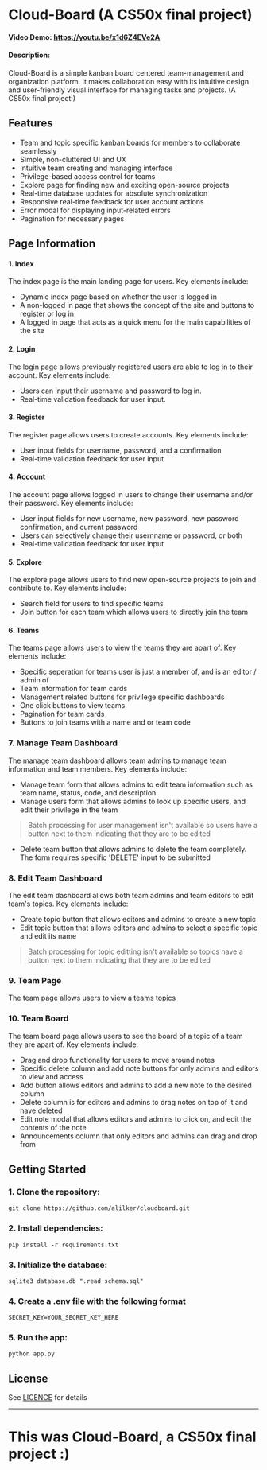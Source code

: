 # Cloud-Board (A CS50x final project)

#### Video Demo: https://youtu.be/x1d6Z4EVe2A
#### Description:
Cloud-Board is a simple kanban board centered team-management and organization platform. It makes collaboration easy with its intuitive design and user-friendly visual interface for managing tasks and projects. (A CS50x final project!)


## Features
- Team and topic specific kanban boards for members to collaborate seamlessly
- Simple, non-cluttered UI and UX
- Intuitive team creating and managing interface
- Privilege-based access control for teams
- Explore page for finding new and exciting open-source projects
- Real-time database updates for absolute synchronization
- Responsive real-time feedback for user account actions
- Error modal for displaying input-related errors
- Pagination for necessary pages


## Page Information

#### 1. Index

The index page is the main landing page for users. Key elements include:

* Dynamic index page based on whether the user is logged in
* A non-logged in page that shows the concept of the site and buttons to register or log in
* A logged in page that acts as a quick menu for the main capabilities of the site

#### 2. Login 

The login page allows previously registered users are able to log in to their account. Key elements include:

* Users can input their username and password to log in.
* Real-time validation feedback for user input.

#### 3. Register

The register page allows users to create accounts. Key elements include:

* User input fields for username, password, and a confirmation
* Real-time validation feedback for user input

#### 4. Account

The account page allows logged in users to change their username and/or their password. Key elements include:

* User input fields for new username, new password, new password confirmation, and current password
* Users can selectively change their usernname or password, or both
* Real-time validation feedback for user input

#### 5. Explore

The explore page allows users to find new open-source projects to join and contribute to. Key elements include:

* Search field for users to find specific teams
* Join button for each team which allows users to directly join the team

#### 6. Teams

The teams page allows users to view the teams they are apart of. Key elements include:

* Specific seperation for teams user is just a member of, and is an editor / admin of
* Team information for team cards
* Management related buttons for privilege specific dashboards
* One click buttons to view teams
* Pagination for team cards
* Buttons to join teams with a name and or team code

### 7. Manage Team Dashboard

The manage team dashboard allows team admins to manage team information and team members. Key elements include:

* Manage team form that allows admins to edit team information such as team name, status, code, and description
* Manage users form that allows admins to look up specific users, and edit their privilege in the team
> Batch processing for user management isn't available so users have a button next to them indicating that they are to be edited
* Delete team button that allows admins to delete the team completely. The form requires specific 'DELETE' input to be submitted

### 8. Edit Team Dashboard

The edit team dashboard allows both team admins and team editors to edit team's topics. Key elements include:

* Create topic button that allows editors and admins to create a new topic
* Edit topic button that allows editors and admins to select a specific topic and edit its name
> Batch processing for topic editting isn't available so topics have a button next to them indicating that they are to be edited

### 9. Team Page

The team page allows users to view a teams topics

### 10. Team Board

The team board page allows users to see the board of a topic of a team they are apart of. Key elements include:

* Drag and drop functionality for users to move around notes
* Specific delete column and add note buttons for only admins and editors to view and access
* Add button allows editors and admins to add a new note to the desired column
* Delete column is for editors and admins to drag notes on top of it and have deleted
* Edit note modal that allows editors and admins to click on, and edit the contents of the note
* Announcements column that only editors and admins can drag and drop from


## Getting Started

### 1. Clone the repository:

    git clone https://github.com/alilker/cloudboard.git

### 2. Install dependencies:

    pip install -r requirements.txt

### 3. Initialize the database:

    sqlite3 database.db ".read schema.sql"

### 4. Create a .env file with the following format

    SECRET_KEY=YOUR_SECRET_KEY_HERE

### 5. Run the app:

    python app.py

    
## License

See [LICENCE](LICENSE) for details


--- 
# This was Cloud-Board, a CS50x final project :)
